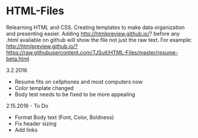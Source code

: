 # HTML-Files
Relearning HTML and CSS. Creating templates to make data organization and presenting easier. Adding http://htmlpreview.github.io/? before any .html available on github will show the file not just the raw text. For example:  http://htmlpreview.github.io/?https://raw.githubusercontent.com/TJSull/HTML-Files/master/resume-beta.html





3.2.2016 
- Resume fits on cellphones and most computers now
- Color template changed
- Body test needs to be fixed to be more appealing



2.15.2016 - To Do
- Format Body text (Font, Color, Boldness)
- Fix header sizing
- Add links
